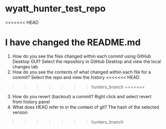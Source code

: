 # wyatt_hunter_test_repo
<<<<<<< HEAD
 
I have changed the README.md
=======

1. How do you see the files changed within each commit using GitHub Desktop GUI?
  Select the repository in GitHub Desktop and view the local changes tab
2. How do you see the contents of what changed within each file for a commit?
    Select the repo and view the history
<<<<<<< HEAD
>>>>>>> hunters_branch
=======
3. How do you revert (backout) a commit?
    Right click and select revert from history panel
4. What does HEAD refer to in the context of git?
    The hash of the selected version
>>>>>>> hunters_branch
